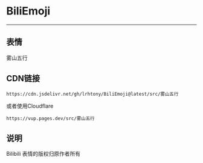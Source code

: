 # BiliEmoji
---
## 表情
雾山五行
## CDN链接
```
https://cdn.jsdelivr.net/gh/lrhtony/BiliEmoji@latest/src/雾山五行
```
或者使用Cloudflare
```
https://vup.pages.dev/src/雾山五行
```
## 说明
Bilibili 表情的版权归原作者所有
